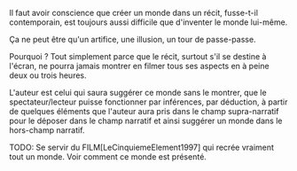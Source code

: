 <!-- Page: #580 Une histoire est une illusion -->

Il faut avoir conscience que créer un monde dans un récit, fusse-t-il contemporain, est toujours aussi difficile que d'inventer le monde lui-même. 

Ça ne peut être qu'un artifice, une illusion, un tour de passe-passe.

Pourquoi ? Tout simplement parce que le récit, surtout s'il se destine à l'écran, ne pourra jamais montrer en filmer tous ses aspects en à peine deux ou trois heures. 

L'auteur est celui qui saura suggérer ce monde sans le montrer, que le spectateur/lecteur puisse fonctionner par inférences, par déduction, à partir de quelques éléments que l'auteur aura pris dans le champ supra-narratif pour le déposer dans le champ narratif et ainsi suggérer un monde dans le hors-champ narratif. 

<adminonly>
  TODO: Se servir du FILM[LeCinquiemeElement1997] qui recrée vraiment tout un monde. Voir comment ce monde est présenté.
</adminonly>